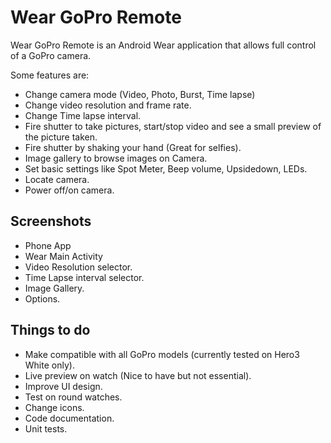 # Wear GoPro Remote

Wear GoPro Remote is an Android Wear application that allows full control of a GoPro camera.

Some features are:

* Change camera mode (Video, Photo, Burst, Time lapse)
* Change video resolution and frame rate.
* Change Time lapse interval.
* Fire shutter to take pictures, start/stop video and see a small preview of the picture taken.
* Fire shutter by shaking your hand (Great for selfies).
* Image gallery to browse images on Camera.
* Set basic settings like Spot Meter, Beep volume, Upsidedown, LEDs.
* Locate camera.
* Power off/on camera.

## Screenshots
* Phone App
* Wear Main Activity
* Video Resolution selector.
* Time Lapse interval selector.
* Image Gallery.
* Options.

## Things to do
* Make compatible with all GoPro models (currently tested on Hero3 White only).
* Live preview on watch (Nice to have but not essential).
* Improve UI design.
* Test on round watches.
* Change icons.
* Code documentation.
* Unit tests.  
